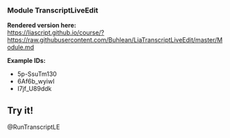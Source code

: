<!--

author: Alexander Buhl
version: 2.0.0

comment: Both an embedded youtube player and a transcript download and edit tool designed to assist presentation teaching in university.

script: https://cdn.jsdelivr.net/gh/Buhlean/LiaTranscriptLiveEdit/src/Module.js
script: https://cdn.jsdelivr.net/gh/Buhlean/LiaTranscriptLiveEdit/src/ElmModule.js

@RunTranscriptLE
<div id="player"></div>
<div id="ElmHook"></div>
<script>
  function startElm(){
    console.log("ElmStart");
    app = Elm.Main.init({
      node: document.getElementById('ElmHook')
    });
    console.log("AfterElmStart");
    app.ports.send_to_yt_API.subscribe(function(message){
      console.log("GotMessage! "+message);
      if (message.indexOf('ID:') !== -1) {
        if (message.indexOf('default') !== -1) {
          create_and_change_player('6Af6b_wyiwI'); }
        else { create_and_change_player(message.slice(3)); } }
      else if (message.indexOf('Seek:') !== -1) {
        console.log(message);
        console.log(player);
        try{
          if (player.getPlayerState() !== -1) {seekTo(parseInt(message.slice(5))); }
        } catch(e) {
          console.log("SeekTo Exception"+e);
        } }
      else if (message.indexOf('Play:') !== -1) {
        playVideo(); }
      else if (message.indexOf('Pause:') !== -1) {
        pauseVideo(); }
    });
    console.log("Subscribed to port!");
  }
  startELm();
</script>
@end

-->

### Module TranscriptLiveEdit

**Rendered version here:**<br/>
https://liascript.github.io/course/?https://raw.githubusercontent.com/Buhlean/LiaTranscriptLiveEdit/master/Module.md

**Example IDs:**
* 5p-SsuTm130
* 6Af6b_wyiwI
* I7jf_U89ddk

## Try it!

@RunTranscriptLE
